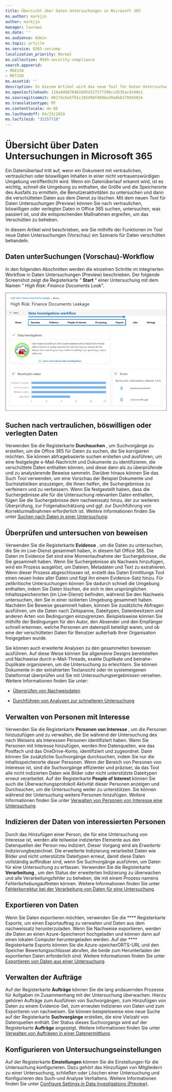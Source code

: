 ```yaml
---
title: Übersicht über Daten Untersuchungen in Microsoft 365
ms.author: markjjo
author: markjjo
manager: laurawi
ms.date: ''
ms.audience: Admin
ms.topic: article
ms.service: O365-seccomp
localization_priority: Normal
ms.collection: M365-security-compliance
search.appverid:
- MOE150
- MET150
ms.assetid: ''
description: In diesem Artikel wird das neue Tool für Daten Untersuchungen (Preview) in Microsoft 365 beschrieben.
ms.openlocfilehash: 11ba4d0870461695d327577396ccd535ac4340e1
ms.sourcegitcommit: 0017dc6a5f81c165d9dfd88be39a6bb17856582e
ms.translationtype: MT
ms.contentlocale: de-DE
ms.lasthandoff: 04/23/2019
ms.locfileid: "32257718"
---
```

# <a name="overview-of-data-investigations-preview-in-microsoft-365"></a>Übersicht über Daten Untersuchungen in Microsoft 365

Ein Datenüberlauf tritt auf, wenn ein Dokument mit vertraulichen, vertraulichen oder böswilligen Inhalten in einer nicht vertrauenswürdigen Umgebung veröffentlicht wird. Wenn ein Datenüberlauf erkannt wird, ist es wichtig, schnell die Umgebung zu enthalten, die Größe und die Speicherorte des Ausfalls zu ermitteln, die Benutzeraktivitäten zu untersuchen und dann die verschütteten Daten aus dem Dienst zu löschen. Mit dem neuen Tool für Daten Untersuchungen (Preview) können Sie nach vertraulichen, böswilligen oder verlegten Daten in Office 365 suchen, untersuchen, was passiert ist, und die entsprechenden Maßnahmen ergreifen, um das Verschütten zu beheben.  

In diesem Artikel wird beschrieben, wie Sie mithilfe der Funktionen im Tool neue Daten Untersuchungen (Vorschau) ein Szenario für Daten verschütten behandeln.

## <a name="data-investigations-preview-workflow"></a>Daten unterSuchungen (Vorschau)-Workflow 

In den folgenden Abschnitten werden die einzelnen Schritte im integrierten Workflow in Daten Untersuchungen (Preview) beschrieben. Der folgende Screenshot zeigt die Registerkarte " **Start** " einer Untersuchung mit dem Namen " *High Risk: Finance Documents Leak*". 

![Workflow im Daten Ermittlungs Tool](../media/DataInvestigationsWorkflow.png)

## <a name="search-for-sensitive-malicious-or-misplaced-data"></a>Suchen nach vertraulichen, böswilligen oder verlegten Daten

Verwenden Sie die Registerkarte **Durchsuchen** , um Suchvorgänge zu erstellen, um die Office 365 für Daten zu suchen, die Sie korrigieren möchten. Sie können abfragebasierte suchen erstellen und ausführen, um eine festgelegte e-Mail-Nachricht und Dokumente zu identifizieren, die verschüttete Daten enthalten können, und diese dann als zu überprüfende und zu analysierende Beweise sammeln. Darüber hinaus können Sie das Such Tool verwenden, um eine Vorschau der Beispiel Dokumente und Suchstatistiken anzuzeigen, die Ihnen helfen, die Suchergebnisse zu verfeinern und zu verbessern. Wenn Sie festgestellt haben, dass die Suchergebnisse alle für die Untersuchung relevanten Daten enthalten, fügen Sie die Suchergebnisse dem nachweissatz hinzu, der zur weiteren Überprüfung, zur Folgenabschätzung und ggf. zur Durchführung von Korrekturmaßnahmen erforderlich ist. Weitere Informationen finden Sie unter [Suchen nach Daten in einer Untersuchung](search-for-data.md).

## <a name="review-and-investigate-evidence"></a>Überprüfen und untersuchen von beweisen

Verwenden Sie die Registerkarte **Evidence** , um die Daten zu untersuchen, die Sie im Live-Dienst gesammelt haben, in diesem fall Office 365. Die Daten im Evidence Set sind eine Momentaufnahme der Suchergebnisse, die Sie gesammelt haben. Wenn Sie Suchergebnisse als Nachweis hinzufügen, wird ein Prozess ausgelöst, um Dateien, Metadaten und Text zu extrahieren. Wenn dieser Prozess abgeschlossen ist, erstellt das Daten Ermittlungs Tool einen neuen Index aller Daten und fügt ihn einem Evidence-Satz hinzu. Für zeitkritische Untersuchungen können Sie dadurch schnell die Umgebung enthalten, indem Sie Daten löschen, die sich in den ursprünglichen Inhaltsspeicherorten (im Live-Dienst) befinden, während Sie den Nachweis untersuchen, den Sie in einer isolierten Umgebung gesammelt haben. Nachdem Sie Beweise gesammelt haben, können Sie zusätzliche Abfragen ausführen, um die Daten nach Zeitspanne, Dateitypen, Datenbesitzern und anderen Arten von Bedingungen einzugrenzen. Beispielsweise können Sie mithilfe der Bedingungen für den Autor, den Absender und den Empfänger schnell erkennen, welche Personen am datenspill beteiligt waren, und ob eine der verschütteten Daten für Benutzer außerhalb Ihrer Organisation freigegeben wurde.

Sie können auch erweiterte Analysen zu den gesammelten beweisen ausführen. Auf diese Weise können Sie allgemeine Designs bereitstellen und Nachweise durch e-Mail-Threads, exakte Duplikate und beinahe-Duplikate organisieren, um die Untersuchung zu erleichtern. Sie können Dokumente in der extrahierten Textansicht oder im systemeigenen Dateiformat überprüfen und Sie mit Untersuchungsergebnissen versehen. Weitere Informationen finden Sie unter:

  - [Überprüfen von Nachweisdaten](review-data-in-evidence.md)

  - [Durchführen von Analysen zur schnelleren Untersuchung](run-analytics-to-investigate-faster.md)


## <a name="managing-people-of-interest"></a>Verwalten von Personen mit Interesse

Verwenden Sie die Registerkarte **Personen von Interesse** , um die Personen hinzuzufügen und zu verwalten, die Sie während der Untersuchung des nach Weisens als Interessen Personen identifiziert haben. Wenn Sie Personen mit Interesse hinzufügen, werden Ihre Datenquellen, wie das Postfach und das OneDrive-Konto, identifiziert und zugeordnet. Dann können Sie zusätzliche Suchvorgänge durchsuchen, indem Sie nur die inhaltsspeicherorte dieser Personen. Wenn der Bereich von Personen von Interesse ist, sind die Suchvorgänge effizienter und präziser, da das Tool alle nicht indizierten Daten wie Bilder oder nicht unterstützte Dateitypen erneut verarbeitet. Auf der Registerkarte **People of Interest** können Sie auch die Überwachungsprotokoll Aktivität dieser Personen anzeigen und Durchsuchen, um die Untersuchung weiter zu unterstützen. Sie können während der Untersuchung weitere Personen hinzufügen. Weitere Informationen finden Sie unter [Verwalten von Personen von Interesse eine Untersuchung](manage-people-of-interest.md).

## <a name="indexing-the-data-of-people-of-interest"></a>Indizieren der Daten von interessierten Personen

Durch das Hinzufügen einer Person, die für eine Untersuchung von Interesse ist, werden alle teilweise indizierten Elemente aus den Datenquellen der Person neu indiziert. Dieser Vorgang wird als *Erweiterte Indizierung*bezeichnet. Die erweiterte Indizierung verarbeitet Daten wie Bilder und nicht unterstützte Dateitypen erneut, damit diese Daten vollständig auffindbar sind, wenn Sie Suchvorgänge ausführen, um Daten für eine Untersuchung zu erfassen. Verwenden Sie die Registerkarte **Verarbeitung** , um den Status der erweiterten Indizierung zu überwachen und alle Verarbeitungsfehler zu beheben, die mit einem Prozess namens *Fehlerbehebung*auftreten können. Weitere Informationen finden Sie unter [Fehlerkorrektur bei der Verarbeitung von Daten für eine Untersuchung](error-remediation.md).

## <a name="exporting-data"></a>Exportieren von Daten

Wenn Sie Daten exportieren möchten, verwenden Sie die **** Registerkarte Exporte, um einen Exportauftrag zu verwalten und Daten aus dem nachweissatz herunterzuladen. Wenn Sie Nachweise exportieren, werden die Daten an einen Azure-Speicherort hochgeladen und können dann auf einen lokalen Computer heruntergeladen werden. Auf der **** Registerkarte Exports können Sie die Azure-speicherORTS-URL und den Speicher Bewertungsschlüssel abrufen, die beide zum Herunterladen der exportierten Daten erforderlich sind. Weitere Informationen finden Sie unter [Exportieren von Daten aus einer Untersuchung](export-data.md).

## <a name="managing-jobs"></a>Verwalten der Aufträge

Auf der Registerkarte **Aufträge** können Sie die lang andauernden Prozesse für Aufgaben im Zusammenhang mit der Untersuchung überwachen. Hierzu gehören Aufträge zum Ausführen von Suchvorgängen, zum Hinzufügen von Daten zu einem Evidence-Set, zum erneuten Indizieren von Daten und zum Exportieren von nachweisen. Sie können beispielsweise eine neue Suche auf der Registerkarte **Suchvorgänge** erstellen, die eine Vielzahl von Datenquellen enthält. Der Status dieses Suchvorgangs wird auf der Registerkarte **Aufträge** angezeigt. Weitere Informationen finden Sie unter [Verwalten von Aufträgen in einer Datenermittlung](manage-jobs.md).

## <a name="configuring-investigation-settings"></a>Konfigurieren von Untersuchungseinstellungen

Auf der Registerkarte **Einstellungen** können Sie die Einstellungen für die Untersuchung konfigurieren. Dazu gehört das Hinzufügen von Mitgliedern zu einer Untersuchung, schließen oder Löschen einer Untersuchung und Konfigurieren des Such-und Analyse Verhaltens. Weitere Informationen finden Sie unter [Configure Settings in Data Investigations (Preview)](configure-settings-datainvestigations.md).
